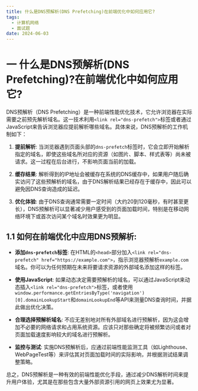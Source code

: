 ```yaml
---
title: 什么是DNS预解析(DNS Prefetching)在前端优化中如何应用它?
tags:
  - 计算机网络
  - 面试题
date: 2024-06-03
---
```

# 一 什么是DNS预解析(DNS Prefetching)?在前端优化中如何应用它?

DNS预解析（DNS Prefetching）是一种前端性能优化技术，它允许浏览器在实际需要之前预先解析域名。这一技术利用`<link rel="dns-prefetch">`标签或者通过JavaScript来告诉浏览器应提前解析哪些域名。具体来说，DNS预解析的工作机制如下：

1. **提前解析**: 当浏览器遇到页面头部的`dns-prefetch`标签时，它会立即开始解析指定的域名，即使这些域名所对应的资源（如图片、脚本、样式表等）尚未被请求。这一过程在后台进行，不影响页面当前的加载。
    
2. **缓存结果**: 解析得到的IP地址会被缓存在系统的DNS缓存中，如果用户随后确实访问了这些预解析的域名，由于DNS解析结果已经存在于缓存中，因此可以避免因DNS查询造成的延迟。
    
3. **优化体验**: 由于DNS查询通常需要一定时间（大约20到120毫秒，有时甚至更长），DNS预解析可以显著减少用户感受到的页面加载时间，特别是在移动网络环境下或首次访问某个域名时效果更为明显。
    

## 1.1 如何在前端优化中应用DNS预解析:

- **添加`dns-prefetch`标签**: 在HTML的`<head>`部分加入`<link rel="dns-prefetch" href="https://example.com">`，指示浏览器预解析`example.com`域名。你可以为任何预期在未来将要请求资源的外部域名添加这样的标签。
    
- **使用JavaScript**: 如果动态决定需要预解析的域名，可以通过JavaScript来动态插入`<link rel="dns-prefetch">`标签，或者使用`window.performance.getEntriesByType('navigation')[0].domainLookupStart`和`domainLookupEnd`等API来测量DNS查询时间，并据此做出优化决策。
    
- **合理选择预解析域名**: 不应无差别地对所有外部域名进行预解析，因为这会增加不必要的网络请求和占用系统资源。应该只对那些确定将被频繁访问或者对页面加载速度影响较大的域名进行预解析。
    
- **监控与测试**: 实施DNS预解析后，应通过前端性能监测工具（如Lighthouse、WebPageTest等）来评估其对页面加载时间的实际影响，并根据测试结果调整策略。
    

总之，DNS预解析是一种有效的前端性能优化手段，通过减少DNS解析时间来提升用户体验，尤其是在那些包含大量外部资源引用的网页上效果尤为显著。
